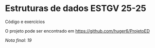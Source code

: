 # Estruturas de dados ESTGV 25-25
Código e exercícios

O projeto pode ser encontrado em https://github.com/huger6/ProjetoED

*Nota final: 19*
